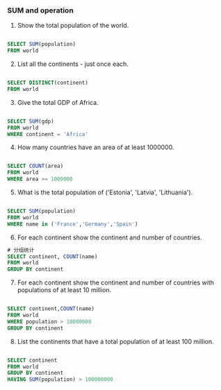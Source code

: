 ### SUM and operation

1. Show the total population of the world.

```sql

SELECT SUM(population)
FROM world

```

2. List all the continents - just once each.

```sql

SELECT DISTINCT(continent)
FROM world

```

3. Give the total GDP of Africa.

```sql

SELECT SUM(gdp)
FROM world
WHERE continent = 'Africa'

```

4. How many countries have an area of at least 1000000.

```sql

SELECT COUNT(area)
FROM world
WHERE area >= 1000000

```

5. What is the total population of ('Estonia', 'Latvia', 'Lithuania').

```sql

SELECT SUM(population)
FROM world
WHERE name in ('France','Germany','Spain')

```

6. For each continent show the continent and number of countries.

```sql
# 分组统计
SELECT continent, COUNT(name)
FROM world
GROUP BY continent

```

7. For each continent show the continent and number of countries with populations of at least 10 million.

```sql

SELECT continent,COUNT(name)
FROM world
WHERE population > 10000000 
GROUP BY continent

```

8. List the continents that have a total population of at least 100 million.

```sql

SELECT continent
FROM world
GROUP BY continent
HAVING SUM(population) > 100000000

```